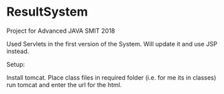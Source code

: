 # ResultSystem
Project for Advanced JAVA SMIT 2018

Used Servlets in the first version of the System.
Will update it and use JSP instead.

Setup:
 
 Install tomcat.
 Place class files in required folder (i.e. for me its in classes)
 run tomcat and enter the url for the html.
 
